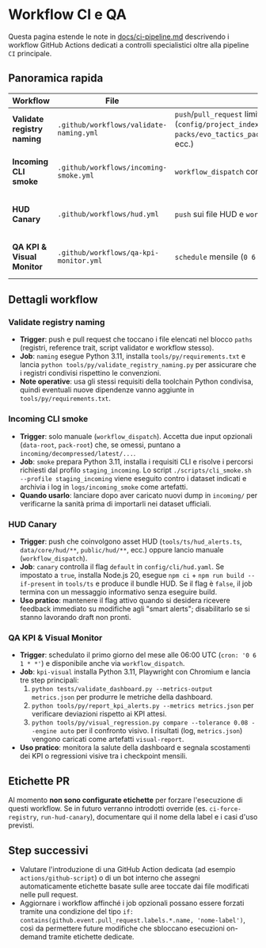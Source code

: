 # Workflow CI e QA

Questa pagina estende le note in [docs/ci-pipeline.md](ci-pipeline.md) descrivendo i workflow GitHub Actions dedicati a controlli specialistici oltre alla pipeline `CI` principale.

## Panoramica rapida

| Workflow | File | Trigger | Scopo principale |
| --- | --- | --- | --- |
| **Validate registry naming** | `.github/workflows/validate-naming.yml` | `push`/`pull_request` limitati a percorsi di registro (`config/project_index.json`, `packs/evo_tactics_pack/tools/config/registries/**`, ecc.) | Convalida naming e allineamento degli identificativi tramite `python tools/py/validate_registry_naming.py`. |
| **Incoming CLI smoke** | `.github/workflows/incoming-smoke.yml` | `workflow_dispatch` con input opzionali | Esegue `scripts/cli_smoke.sh` in modalità `staging_incoming` contro asset decompressi per i caricamenti da `incoming/`. |
| **HUD Canary** | `.github/workflows/hud.yml` | `push` sui file HUD e `workflow_dispatch` | Verifica rapida degli "smart alerts" HUD: se abilitati in `config/cli/hud.yaml` installa Node.js, builda `tools/ts` e segnala eventuali problemi. |
| **QA KPI & Visual Monitor** | `.github/workflows/qa-kpi-monitor.yml` | `schedule` mensile (`0 6 1 * *`) e `workflow_dispatch` | Controlla regressioni metriche (`tests/validate_dashboard.py`, `report_kpi_alerts.py`) e confronta gli snapshot visivi (`visual_regression.py`). |

## Dettagli workflow

### Validate registry naming
- **Trigger**: push e pull request che toccano i file elencati nel blocco `paths` (registri, reference trait, script validator e workflow stesso).
- **Job**: `naming` esegue Python 3.11, installa `tools/py/requirements.txt` e lancia `python tools/py/validate_registry_naming.py` per assicurare che i registri condivisi rispettino le convenzioni.
- **Note operative**: usa gli stessi requisiti della toolchain Python condivisa, quindi eventuali nuove dipendenze vanno aggiunte in `tools/py/requirements.txt`.

### Incoming CLI smoke
- **Trigger**: solo manuale (`workflow_dispatch`). Accetta due input opzionali (`data-root`, `pack-root`) che, se omessi, puntano a `incoming/decompressed/latest/...`.
- **Job**: `smoke` prepara Python 3.11, installa i requisiti CLI e risolve i percorsi richiesti dal profilo `staging_incoming`. Lo script `./scripts/cli_smoke.sh --profile staging_incoming` viene eseguito contro i dataset indicati e archivia i log in `logs/incoming_smoke` come artefatti.
- **Quando usarlo**: lanciare dopo aver caricato nuovi dump in `incoming/` per verificarne la sanità prima di importarli nei dataset ufficiali.

### HUD Canary
- **Trigger**: push che coinvolgono asset HUD (`tools/ts/hud_alerts.ts`, `data/core/hud/**`, `public/hud/**`, ecc.) oppure lancio manuale (`workflow_dispatch`).
- **Job**: `canary` controlla il flag `default` in `config/cli/hud.yaml`. Se impostato a `true`, installa Node.js 20, esegue `npm ci` + `npm run build --if-present` in `tools/ts` e produce il bundle HUD. Se il flag è `false`, il job termina con un messaggio informativo senza eseguire build.
- **Uso pratico**: mantenere il flag attivo quando si desidera ricevere feedback immediato su modifiche agli "smart alerts"; disabilitarlo se si stanno lavorando draft non pronti.

### QA KPI & Visual Monitor
- **Trigger**: schedulato il primo giorno del mese alle 06:00 UTC (`cron: '0 6 1 * *'`) e disponibile anche via `workflow_dispatch`.
- **Job**: `kpi-visual` installa Python 3.11, Playwright con Chromium e lancia tre step principali:
  1. `python tests/validate_dashboard.py --metrics-output metrics.json` per produrre le metriche della dashboard.
  2. `python tools/py/report_kpi_alerts.py --metrics metrics.json` per verificare deviazioni rispetto ai KPI attesi.
  3. `python tools/py/visual_regression.py compare --tolerance 0.08 --engine auto` per il confronto visivo.
  I risultati (log, `metrics.json`) vengono caricati come artefatti `visual-report`.
- **Uso pratico**: monitora la salute della dashboard e segnala scostamenti dei KPI o regressioni visive tra i checkpoint mensili.

## Etichette PR
Al momento **non sono configurate etichette** per forzare l'esecuzione di questi workflow. Se in futuro verranno introdotti override (es. `ci-force-registry`, `run-hud-canary`), documentare qui il nome della label e i casi d'uso previsti.

## Step successivi
- Valutare l'introduzione di una GitHub Action dedicata (ad esempio `actions/github-script`) o di un bot interno che assegni automaticamente etichette basate sulle aree toccate dai file modificati nelle pull request.
- Aggiornare i workflow affinché i job opzionali possano essere forzati tramite una condizione del tipo `if: contains(github.event.pull_request.labels.*.name, 'nome-label')`, così da permettere future modifiche che sbloccano esecuzioni on-demand tramite etichette dedicate.
